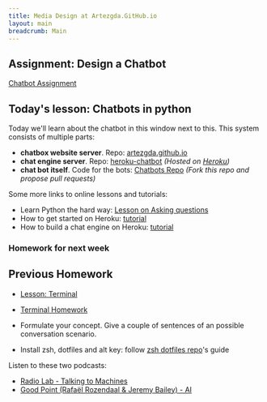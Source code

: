 ```yaml
---
title: Media Design at Artezgda.GitHub.io
layout: main
breadcrumb: Main
---
```


## Assignment: Design a Chatbot

[Chatbot Assignment](https://github.com/ArtezGDA/Course-Material/tree/master/DesignAChatbot.md)

## Today's lesson: Chatbots in python

Today we'll learn about the chatbot in this window next to this. This system consists of multiple parts:

- **chatbox website server**. Repo: [artezgda.github.io](https://github.com/ArtezGDA/artezgda.github.io)
- **chat engine server**. Repo: [heroku-chatbot](https://github.com/ArtezGDA/heroku-chatbot) _(Hosted on [Heroku](https://heroku.com))_
- **chat bot itself**. Code for the bots: [Chatbots Repo](https://github.com/ArtezGDA/Chatbots) _(Fork this repo and propose pull requests)_

Some more links to online lessons and tutorials:

- Learn Python the hard way: [Lesson on Asking questions](https://learnpythonthehardway.org/book/ex11.html)
- How to get started on Heroku: [tutorial](https://devcenter.heroku.com/articles/getting-started-with-python)
- How to build a chat engine on Heroku: [tutorial](https://devcenter.heroku.com/articles/python-websockets)


### Homework for next week


## Previous Homework

- [Lesson: Terminal](https://github.com/ArtezGDA/Course-Material/blob/master/Lesson_03_zsh.md)
- [Terminal Homework](https://github.com/ArtezGDA/Course-Material/blob/master/Homework_03_zsh.md)


- Formulate your concept. Give a couple of sentences of an possible conversation scenario.
- Install zsh, dotfiles and alt key: follow [zsh dotfiles repo](https://github.com/irlabs/zsh-dotfiles)'s guide

Listen to these two podcasts:

- [Radio Lab - Talking to Machines ](http://www.radiolab.org/story/137407-talking-to-machines/)
- [Good Point (Rafaël Rozendaal & Jeremy Bailey) - AI](http://www.stitcher.com/podcast/rafael-rozendaal/good-point/e/03-artificial-intelligence-48090727)

